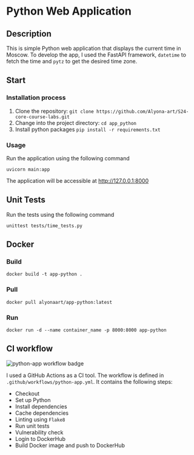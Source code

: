 # Python Web Application

## Description

This is simple Python web application that displays the current time in Moscow.
To develop the app, I used the FastAPI framework, `datetime` to fetch the time and `pytz` to get the desired time zone.

## Start

### Installation process

1. Clone the repository: `git clone https://github.com/Alyona-art/S24-core-course-labs.git`
1. Change into the project directory: `cd app_python`
1. Install python packages `pip install -r requirements.txt`

### Usage

Run the application using the following command
```
uvicorn main:app
```

The application will be accessible at http://127.0.0.1:8000

## Unit Tests

Run the tests using the following command
```
unittest tests/time_tests.py
```

## Docker

### Build
```
docker build -t app-python .
```

### Pull

```
docker pull alyonaart/app-python:latest
```

### Run

```
docker run -d --name container_name -p 8000:8000 app-python
```

## CI workflow

![python-app workflow badge](https://github.com/Alyona-art/S24-core-course-labs/actions/workflows/app-python.yml/badge.svg) 

I used a GitHub Actions as a CI tool. The workflow is defined in `.github/workflows/python-app.yml`. It contains the following steps:

- Checkout
- Set up Python
- Install dependencies
- Cache dependencies
- Linting using `Flake8`
- Run unit tests
- Vulnerability check
- Login to DockerHub
- Build Docker image and push to DockerHub